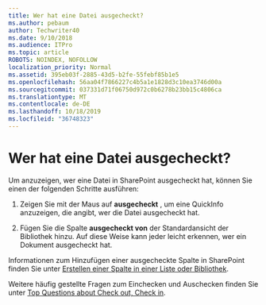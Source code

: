 ```yaml
---
title: Wer hat eine Datei ausgecheckt?
ms.author: pebaum
author: Techwriter40
ms.date: 9/10/2018
ms.audience: ITPro
ms.topic: article
ROBOTS: NOINDEX, NOFOLLOW
localization_priority: Normal
ms.assetid: 395eb03f-2885-43d5-b2fe-55febf85b1e5
ms.openlocfilehash: 56aa04f7866227c4b5a1e1828d3c10ea3746d00a
ms.sourcegitcommit: 037331d71f06750d972c0b6278b23bb15c4806ca
ms.translationtype: MT
ms.contentlocale: de-DE
ms.lasthandoff: 10/18/2019
ms.locfileid: "36748323"
---
```

# <a name="who-has-a-file-checked-out"></a>Wer hat eine Datei ausgecheckt?

Um anzuzeigen, wer eine Datei in SharePoint ausgecheckt hat, können Sie einen der folgenden Schritte ausführen:
  
1. Zeigen Sie mit der Maus auf **ausgecheckt** , um eine QuickInfo anzuzeigen, die angibt, wer die Datei ausgecheckt hat. 
    
2. Fügen Sie die Spalte **ausgecheckt von** der Standardansicht der Bibliothek hinzu. Auf diese Weise kann jeder leicht erkennen, wer ein Dokument ausgecheckt hat. 
    
Informationen zum Hinzufügen einer ausgecheckte Spalte in SharePoint finden Sie unter [Erstellen einer Spalte in einer Liste oder Bibliothek](https://go.microsoft.com/fwlink/?linkid=2019591). 
  
Weitere häufig gestellte Fragen zum Einchecken und Auschecken finden Sie unter [Top Questions about Check out, Check in](https://go.microsoft.com/fwlink/?linkid=2018786).
  

